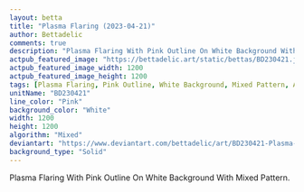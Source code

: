 ```yaml
---
layout: betta
title: "Plasma Flaring (2023-04-21)"
author: Bettadelic
comments: true
description: "Plasma Flaring With Pink Outline On White Background With Mixed Pattern."
actpub_featured_image: "https://bettadelic.art/static/bettas/BD230421.jpg"
actpub_featured_image_width: 1200
actpub_featured_image_height: 1200
tags: [Plasma Flaring, Pink Outline, White Background, Mixed Pattern, April 2023]
unitName: "BD230421"
line_color: "Pink"
background_color: "White"
width: 1200
height: 1200
algorithm: "Mixed"
deviantart: "https://www.deviantart.com/bettadelic/art/BD230421-Plasma-Flaring-2023-04-21-959139503"
background_type: "Solid"
---
```


Plasma Flaring With Pink Outline On White Background With Mixed Pattern.
